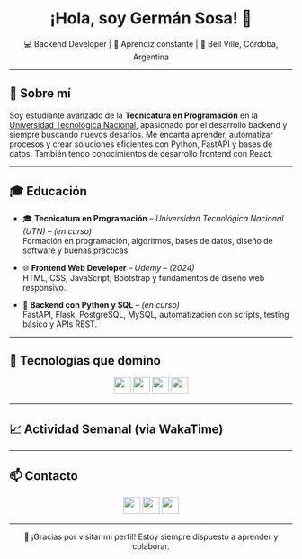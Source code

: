 <h1 align="center">¡Hola, soy Germán Sosa! 👋</h1>
<p align="center">💻 Backend Developer | 🧠 Aprendiz constante | 📍 Bell Ville, Córdoba, Argentina</p>

---

## 📌 Sobre mí

Soy estudiante avanzado de la **Tecnicatura en Programación** en la [Universidad Tecnológica Nacional](https://utn.edu.ar/), apasionado por el desarrollo backend y siempre buscando nuevos desafíos. Me encanta aprender, automatizar procesos y crear soluciones eficientes con Python, FastAPI y bases de datos. También tengo conocimientos de desarrollo frontend con React.

---

## 🎓 Educación

- 🎓 **Tecnicatura en Programación** – *Universidad Tecnológica Nacional (UTN)* – *(en curso)*  
  Formación en programación, algoritmos, bases de datos, diseño de software y buenas prácticas.

- 🌐 **Frontend Web Developer** – *Udemy* – *(2024)*  
  HTML, CSS, JavaScript, Bootstrap y fundamentos de diseño web responsivo.

- 🐍 **Backend con Python y SQL** – *(en curso)*  
  FastAPI, Flask, PostgreSQL, MySQL, automatización con scripts, testing básico y APIs REST.

---

## 🧠 Tecnologías que domino

<p align="center">
  <!-- Lenguajes -->
  <img src="https://skillicons.dev/icons?i=python,js,html,css" height="30" />

  <!-- Frameworks -->
  <img src="https://skillicons.dev/icons?i=fastapi,flask,react" height="30" />

  <!-- Bases de Datos -->
  <img src="https://skillicons.dev/icons?i=mysql,postgresql,sqlite" height="30" />

  <!-- Herramientas -->
  <img src="https://skillicons.dev/icons?i=docker,git,vscode,postman" height="30" />
</p>

---

## 📈 Actividad Semanal (via WakaTime)

<!--START_SECTION:waka-->
<!--END_SECTION:waka-->

---

## 📫 Contacto

<p align="center">
  <a href="mailto:germanalejandrososa@hotmail.com"><img src="https://skillicons.dev/icons?i=gmail" height="30" /></a>
  <a href="https://www.linkedin.com/in/germán-sosa"><img src="https://skillicons.dev/icons?i=linkedin" height="30" /></a>
  <a href="https://github.com/Gersosa-18"><img src="https://skillicons.dev/icons?i=github" height="30" /></a>
</p>

---

<p align="center">
  🚀 ¡Gracias por visitar mi perfil! Estoy siempre dispuesto a aprender y colaborar.
</p>
